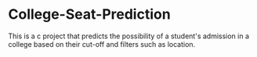# College-Seat-Prediction
This is a c project that predicts the possibility of a student's admission in a college based on their cut-off and filters such as location.
